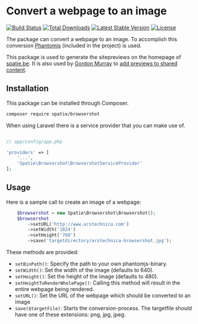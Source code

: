 # Convert a webpage to an image

[![Build Status](https://secure.travis-ci.org/spatie/browsershot.png)](http://travis-ci.org/spatie/geocoder)
[![Total Downloads](https://poser.pugx.org/spatie/browsershot/downloads.svg)](https://packagist.org/packages/spatie/browsershot)
[![Latest Stable Version](https://poser.pugx.org/spatie/browsershot/version.png)](https://packagist.org/packages/spatie/browsershot)
[![License](https://poser.pugx.org/spatie/browsershot/license.png)](https://packagist.org/packages/spatie/browsershot)

The package can convert a webpage to an image. To accomplish this conversion [Phantomjs](http://phantomjs.org/) (included in the project) is used.

This package is used to generate the sitepreviews on the homepage of [spatie.be](https://spatie.be). It is also used by [Gordon Murray](https://twitter.com/murrion) to [add previews to shared content](http://www.murrion.com/2015/02/how-i-automate-sharing-content-to-linkedin-using-ayliens-content-analysis-api-and-browsershot/).

## Installation

This package can be installed through Composer.

```bash
composer require spatie/browsershot
```

When using Laravel there is a service provider that you can make use of.

```php

// app/config/app.php

'providers' => [
    '...',
    'Spatie\Browsershot\BrowsershotServiceProvider'
];
```

## Usage

Here is a sample call to create an image of a webpage:

```php
    $browsershot = new Spatie\Browsershot\Browsershot();
    $browsershot
        ->setURL('http://www.arstechnica.com')
        ->setWidth('1024')
        ->setHeight('768')
        ->save('targetdirectory/arstechnica-browsershot.jpg');
```

These methods are provided:

* `setBinPath()`: Specify the path to your own phantomjs-binary.
* `setWidth()`: Set the width of the image (defaults to 640).
* `setHeight()`: Set the height of the image (defaults to 480).
* `setHeightToRenderWholePage()`: Calling this method will result in the entire webpage being rendered.
* `setURL()`: Set the URL of the webpage which should be converted to an image
* `save($targetFile)`: Starts the conversion-process. The targetfile should have one of these extensions: png, jpg, jpeg.

